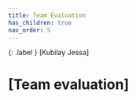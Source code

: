 ```yaml
---
title: Team Evaluation
has_children: true
nav_order: 5
---
```


{: .label }
[Kubilay Jessa]

# [Team evaluation]
